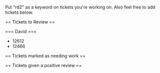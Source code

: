 Put "rd2" as a keyword on tickets you're working on.  Also feel free to add tickets below.

== Tickets to Review ==

=== David ===

 * 12612
 * 12466 

== Tickets marked as needing work ==

== Tickets given a positive review ==
